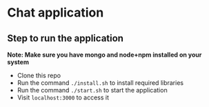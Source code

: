 # Chat application

## Step to run the application
__Note: Make sure you have mongo and node+npm installed on your system__
* Clone this repo
* Run the command `./install.sh` to install required libraries
* Run the command `./start.sh` to start the application
* Visit `localhost:3000` to access it